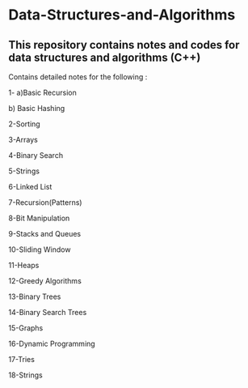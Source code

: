 # Data-Structures-and-Algorithms
## This repository contains notes and codes for data structures and algorithms (C++)

Contains detailed notes for the following : 

1- a)Basic Recursion

   b) Basic Hashing 

2-Sorting 

3-Arrays 

4-Binary Search

5-Strings 

6-Linked List

7-Recursion(Patterns)

8-Bit Manipulation

9-Stacks and Queues

10-Sliding Window

11-Heaps

12-Greedy Algorithms 

13-Binary Trees

14-Binary Search Trees

15-Graphs 

16-Dynamic Programming 

17-Tries

18-Strings 
